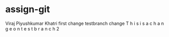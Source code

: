 # assign-git
Viraj Piyushkumar Khatri
first change
testbranch change
T h i s i s a c h a n g e o n t e s t b r a n c h 2 